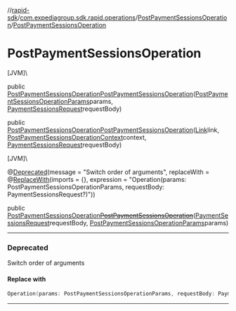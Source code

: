 //[rapid-sdk](../../../index.md)/[com.expediagroup.sdk.rapid.operations](../index.md)/[PostPaymentSessionsOperation](index.md)/[PostPaymentSessionsOperation](-post-payment-sessions-operation.md)

# PostPaymentSessionsOperation

[JVM]\

public [PostPaymentSessionsOperation](index.md)[PostPaymentSessionsOperation](-post-payment-sessions-operation.md)([PostPaymentSessionsOperationParams](../-post-payment-sessions-operation-params/index.md)params, [PaymentSessionsRequest](../../com.expediagroup.sdk.rapid.models/-payment-sessions-request/index.md)requestBody)

public [PostPaymentSessionsOperation](index.md)[PostPaymentSessionsOperation](-post-payment-sessions-operation.md)([Link](../../com.expediagroup.sdk.rapid.models/-link/index.md)link, [PostPaymentSessionsOperationContext](../-post-payment-sessions-operation-context/index.md)context, [PaymentSessionsRequest](../../com.expediagroup.sdk.rapid.models/-payment-sessions-request/index.md)requestBody)

[JVM]\

@[Deprecated](https://kotlinlang.org/api/latest/jvm/stdlib/kotlin/-deprecated/index.html)(message = &quot;Switch order of arguments&quot;, replaceWith = @[ReplaceWith](https://kotlinlang.org/api/latest/jvm/stdlib/kotlin/-replace-with/index.html)(imports = {}, expression = &quot;Operation(params: PostPaymentSessionsOperationParams, requestBody: PaymentSessionsRequest?)&quot;))

public [PostPaymentSessionsOperation](index.md)[~~PostPaymentSessionsOperation~~](-post-payment-sessions-operation.md)([PaymentSessionsRequest](../../com.expediagroup.sdk.rapid.models/-payment-sessions-request/index.md)requestBody, [PostPaymentSessionsOperationParams](../-post-payment-sessions-operation-params/index.md)params)

---

### Deprecated

Switch order of arguments

#### Replace with

```kotlin
Operation(params: PostPaymentSessionsOperationParams, requestBody: PaymentSessionsRequest?)
```
---
